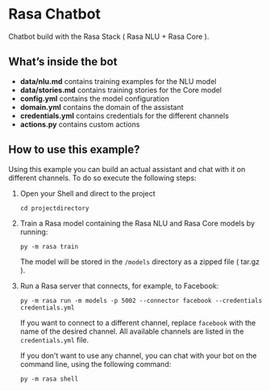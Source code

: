 # Rasa Chatbot

Chatbot build with the Rasa Stack ( Rasa NLU + Rasa Core ).  

## What’s inside the bot

- **data/nlu.md** contains training examples for the NLU model  
- **data/stories.md** contains training stories for the Core model  
- **config.yml** contains the model configuration
- **domain.yml** contains the domain of the assistant  
- **credentials.yml** contains credentials for the different channels
- **actions.py** contains custom actions

## How to use this example?

Using this example you can build an actual assistant and chat with it on
different channels. To do so execute the following steps:

1. Open your Shell and direct to the project
     ```
    cd projectdirectory
    ```

2. Train a Rasa model containing the Rasa NLU and Rasa Core models by running:
    ```
    py -m rasa train
    ```
    The model will be stored in the `/models` directory as a zipped file ( tar.gz ).

3. Run a Rasa server that connects, for example, to Facebook:
    ```
    py -m rasa run -m models -p 5002 --connector facebook --credentials credentials.yml
    ```
    If you want to connect to a different channel, replace `facebook` with the name of the
    desired channel.
    All available channels are listed in the `credentials.yml` file.
    
    If you don't want to use any channel, you can chat with your bot
    on the command line, using the following command:
    ```
    py -m rasa shell
    ```
